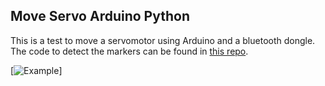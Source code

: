 ## Move Servo Arduino Python

This is a test to move a servomotor using Arduino and a bluetooth dongle. The code to detect the markers can be found in [this repo](https://github.com/rolando-ms/TESIS_RMS_FIME.git). 

[![Example](https://youtu.be/zXSzinBnse0)]

